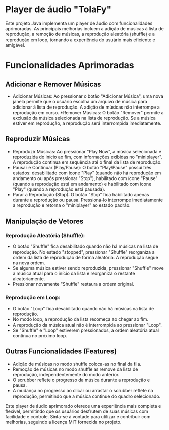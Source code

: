 # Player de áudio "TolaFy"

Este projeto Java implementa um player de áudio com funcionalidades aprimoradas. As principais melhorias incluem a adição de músicas à lista de reprodução, a remoção de músicas, a reprodução aleatória (shuffle) e a reprodução em loop, tornando a experiência do usuário mais eficiente e amigável.

# Funcionalidades Aprimoradas
## Adicionar e Remover Músicas
* Adicionar Músicas: Ao pressionar o botão "Adicionar Música", uma nova janela permite que o usuário escolha um arquivo de música para adicionar à lista de reprodução. A adição de músicas não interrompe a reprodução em curso.
*Remover Músicas: O botão "Remover" permite a exclusão da música selecionada na lista de reprodução. Se a música estiver em reprodução, a reprodução será interrompida imediatamente.

## Reproduzir Músicas
* Reproduzir Músicas: Ao pressionar "Play Now", a música selecionada é reproduzida do início ao fim, com informações exibidas no "miniplayer". A reprodução continua em sequência até o final da lista de reprodução.
* Pausar e Continuar (Play/Pause): O botão "Play/Pause" possui três estados: desabilitado com ícone "Play" (quando não há reprodução em andamento ou após pressionar "Stop"), habilitado com ícone "Pause" (quando a reprodução está em andamento) e habilitado com ícone "Play" (quando a reprodução está pausada).
* Parar a Reprodução (Stop): O botão "Stop" fica habilitado apenas durante a reprodução ou pausa. Pressioná-lo interrompe imediatamente a reprodução e retorna o "miniplayer" ao estado padrão.

## Manipulação de Vetores
### Reprodução Aleatória (Shuffle):
* O botão "Shuffle" fica desabilitado quando não há músicas na lista de reprodução.
No estado "stopped", pressionar "Shuffle" reorganiza a ordem da lista de reprodução de forma aleatória. A reprodução segue na nova ordem.
* Se alguma música estiver sendo reproduzida, pressionar "Shuffle" move a música atual para o início da lista e reorganiza o restante aleatoriamente.
* Pressionar novamente "Shuffle" restaura a ordem original.
### Reprodução em Loop:
* O botão "Loop" fica desabilitado quando não há músicas na lista de reprodução.
* No modo loop, a reprodução da lista recomeça ao chegar ao fim.
* A reprodução da música atual não é interrompida ao pressionar "Loop".
* Se "Shuffle" e "Loop" estiverem pressionados, a ordem aleatória atual continua no próximo loop.

## Outras Funcionalidades (Features)
* Adição de músicas no modo shuffle coloca-as no final da fila.
* Remoção de músicas no modo shuffle as remove da lista de reprodução, independentemente do modo anterior.
* O scrubber reflete o progresso da música durante a reprodução e pausa.
* A mudança no progresso ao clicar ou arrastar o scrubber reflete na reprodução, permitindo que a música continue do quadro selecionado.


Este player de áudio aprimorado oferece uma experiência mais completa e flexível, permitindo que os usuários desfrutem de suas músicas com facilidade e controle. Sinta-se à vontade para utilizar e contribuir com melhorias, seguindo a licença MIT fornecida no projeto.
